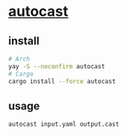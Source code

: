 # [autocast](https://github.com/k9withabone/autocast)

## install

```sh
# Arch
yay -S --noconfirm autocast
# Cargo
cargo install --force autocast
```

## usage

```sh
autocast input.yaml output.cast
```
